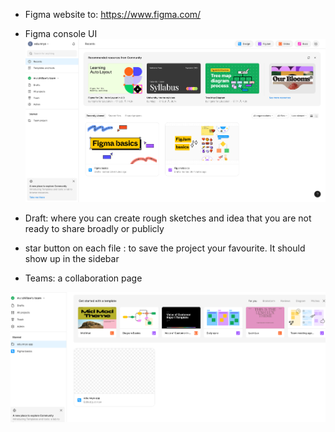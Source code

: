 - Figma website to: https://www.figma.com/

- Figma console UI 
![](Pasted%20image%2020250811092955.png)

- Draft: where you can create rough sketches and idea that you are not ready to share broadly or publicly
- star button on each file : to save the project your favourite. It should show up in the sidebar
- Teams: a collaboration page

![](Pasted%20image%2020250811100442.png)